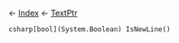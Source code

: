 ← [Index](Api-Index) ← [TextPtr](VRage.Game.ModAPI.Ingame.Utilities.TextPtr)

```csharp[bool](System.Boolean) IsNewLine()```